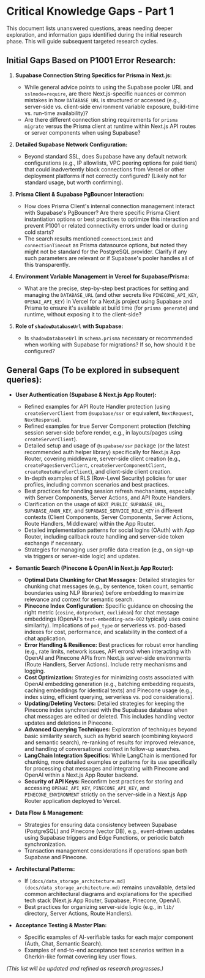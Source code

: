 # Critical Knowledge Gaps - Part 1

This document lists unanswered questions, areas needing deeper exploration, and information gaps identified during the initial research phase. This will guide subsequent targeted research cycles.

## Initial Gaps Based on P1001 Error Research:

1.  **Supabase Connection String Specifics for Prisma in Next.js:**
    *   While general advice points to using the Supabase pooler URL and `sslmode=require`, are there Next.js-specific nuances or common mistakes in how `DATABASE_URL` is structured or accessed (e.g., server-side vs. client-side environment variable exposure, build-time vs. run-time availability)?
    *   Are there different connection string requirements for `prisma migrate` versus the Prisma client at runtime within Next.js API routes or server components when using Supabase?

2.  **Detailed Supabase Network Configuration:**
    *   Beyond standard SSL, does Supabase have any default network configurations (e.g., IP allowlists, VPC peering options for paid tiers) that could inadvertently block connections from Vercel or other deployment platforms if not correctly configured? (Likely not for standard usage, but worth confirming).

3.  **Prisma Client & Supabase PgBouncer Interaction:**
    *   How does Prisma Client's internal connection management interact with Supabase's PgBouncer? Are there specific Prisma Client instantiation options or best practices to optimize this interaction and prevent P1001 or related connectivity errors under load or during cold starts?
    *   The search results mentioned `connectionLimit` and `connectionTimeout` as Prisma datasource options, but noted they might not be standard for the PostgreSQL provider. Clarify if any such parameters are relevant or if Supabase's pooler handles all of this transparently.

4.  **Environment Variable Management in Vercel for Supabase/Prisma:**
    *   What are the precise, step-by-step best practices for setting and managing the `DATABASE_URL` (and other secrets like `PINECONE_API_KEY`, `OPENAI_API_KEY`) in Vercel for a Next.js project using Supabase and Prisma to ensure it's available at build time (for `prisma generate`) and runtime, without exposing it to the client-side?

5.  **Role of `shadowDatabaseUrl` with Supabase:**
    *   Is `shadowDatabaseUrl` in `schema.prisma` necessary or recommended when working with Supabase for migrations? If so, how should it be configured?

## General Gaps (To be explored in subsequent queries):

*   **User Authentication (Supabase & Next.js App Router):**
    *   Refined examples for API Route Handler protection (using `createServerClient` from `@supabase/ssr` or equivalent, `NextRequest`, `NextResponse`).
    *   Refined examples for true Server Component protection (fetching session server-side before render, e.g., in layouts/pages using `createServerClient`).
    *   Detailed setup and usage of `@supabase/ssr` package (or the latest recommended auth helper library) specifically for Next.js App Router, covering middleware, server-side client creation (e.g., `createPagesServerClient`, `createServerComponentClient`, `createRouteHandlerClient`), and client-side client creation.
    *   In-depth examples of RLS (Row-Level Security) policies for user profiles, including common scenarios and best practices.
    *   Best practices for handling session refresh mechanisms, especially with Server Components, Server Actions, and API Route Handlers.
    *   Clarification on the usage of `NEXT_PUBLIC_SUPABASE_URL`, `SUPABASE_ANON_KEY`, and `SUPABASE_SERVICE_ROLE_KEY` in different contexts (Client Components, Server Components, Server Actions, Route Handlers, Middleware) within the App Router.
    *   Detailed implementation patterns for social logins (OAuth) with App Router, including callback route handling and server-side token exchange if necessary.
    *   Strategies for managing user profile data creation (e.g., on sign-up via triggers or server-side logic) and updates.

*   **Semantic Search (Pinecone & OpenAI in Next.js App Router):**
    *   **Optimal Data Chunking for Chat Messages:** Detailed strategies for chunking chat messages (e.g., by sentence, token count, semantic boundaries using NLP libraries) before embedding to maximize relevance and context for semantic search.
    *   **Pinecone Index Configuration:** Specific guidance on choosing the right metric (`cosine`, `dotproduct`, `euclidean`) for chat message embeddings (OpenAI's `text-embedding-ada-002` typically uses cosine similarity). Implications of `pod_type` or serverless vs. pod-based indexes for cost, performance, and scalability in the context of a chat application.
    *   **Error Handling & Resilience:** Best practices for robust error handling (e.g., rate limits, network issues, API errors) when interacting with OpenAI and Pinecone APIs from Next.js server-side environments (Route Handlers, Server Actions). Include retry mechanisms and logging.
    *   **Cost Optimization:** Strategies for minimizing costs associated with OpenAI embedding generation (e.g., batching embedding requests, caching embeddings for identical texts) and Pinecone usage (e.g., index sizing, efficient querying, serverless vs. pod considerations).
    *   **Updating/Deleting Vectors:** Detailed strategies for keeping the Pinecone index synchronized with the Supabase database when chat messages are edited or deleted. This includes handling vector updates and deletions in Pinecone.
    *   **Advanced Querying Techniques:** Exploration of techniques beyond basic similarity search, such as hybrid search (combining keyword and semantic search), re-ranking of results for improved relevance, and handling of conversational context in follow-up searches.
    *   **LangChain Integration Specifics:** While LangChain is mentioned for chunking, more detailed examples or patterns for its use specifically for processing chat messages and integrating with Pinecone and OpenAI within a Next.js App Router backend.
    *   **Security of API Keys:** Reconfirm best practices for storing and accessing `OPENAI_API_KEY`, `PINECONE_API_KEY`, and `PINECONE_ENVIRONMENT` strictly on the server-side in a Next.js App Router application deployed to Vercel.

*   **Data Flow & Management:**
    *   Strategies for ensuring data consistency between Supabase (PostgreSQL) and Pinecone (vector DB), e.g., event-driven updates using Supabase triggers and Edge Functions, or periodic batch synchronization.
    *   Transaction management considerations if operations span both Supabase and Pinecone.

*   **Architectural Patterns:**
    *   If `[docs/data_storage_architecture.md](docs/data_storage_architecture.md)` remains unavailable, detailed common architectural diagrams and explanations for the specified tech stack (Next.js App Router, Supabase, Pinecone, OpenAI).
    *   Best practices for organizing server-side logic (e.g., in `lib/` directory, Server Actions, Route Handlers).

*   **Acceptance Testing & Master Plan:**
    *   Specific examples of AI-verifiable tasks for each major component (Auth, Chat, Semantic Search).
    *   Examples of end-to-end acceptance test scenarios written in a Gherkin-like format covering key user flows.

*(This list will be updated and refined as research progresses.)*